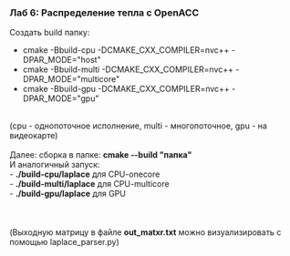 <h3>Лаб 6: Распределение тепла с OpenACC</h3>

Создать build папку:
- cmake -Bbuild-cpu -DCMAKE_CXX_COMPILER=nvc++ -DPAR_MODE="host"
- cmake -Bbuild-multi -DCMAKE_CXX_COMPILER=nvc++ -DPAR_MODE="multicore"
- cmake -Bbuild-gpu -DCMAKE_CXX_COMPILER=nvc++ -DPAR_MODE="gpu"
</br>
(cpu - однопоточное исполнение, multi - многопоточное, gpu - на видеокарте)</br>
</br>
Далее: сборка в папке: <b>cmake --build "папка"</b></br>
И аналогичный запуск:</br>
- <b>./build-cpu/laplace</b> для CPU-onecore</br>
- <b>./build-multi/laplace</b> для CPU-multicore</br>
- <b>./build-gpu/laplace</b> для GPU</br>

</br>
</br>
</br>
(Выходную матрицу в файле <b>out_matxr.txt</b> можно визуализировать с помощью laplace_parser.py)
